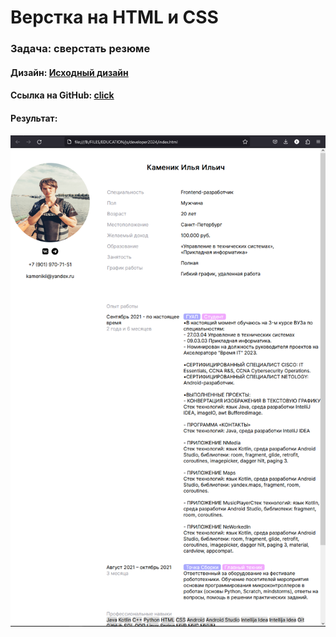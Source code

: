 # Верстка на HTML и CSS
### Задача: сверстать резюме

#### Дизайн: [**Исходный дизайн**](https://www.figma.com/file/G6siaPW9VSKpCMivXjt5In/Untitled?type=design&node-id=0-1&mode=design&t=zunlwcj2C3PxTpQP-0)

#### Ссылка на GitHub: [click](https://kamenikii.github.io/resumeWeb1T/)

#### Результат: 
![image](screen.png)
